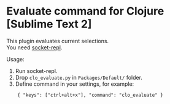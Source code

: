 # Evaluate command for Clojure [Sublime Text 2]

This plugin evaluates current selections.  
You need [socket-repl](http://github.com/kondratovich/socket-repl/).

Usage:  
1. Run socket-repl.
2. Drop ```clo_evaluate.py``` in ```Packages/Default/``` folder.
3. Define command in your settings, for example:  
```
    { "keys": ["ctrl+alt+x"], "command": "clo_evaluate" }
```
